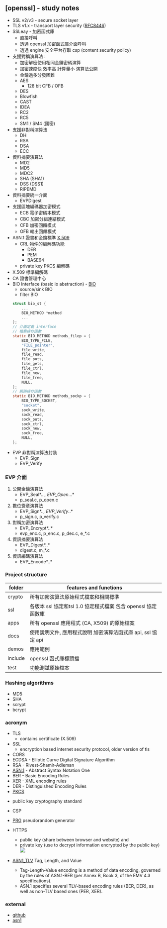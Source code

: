 ## [openssl] - study notes

* SSL v2/v3 - secure socket layer
* TLS v1.x - transport layer security ([RFC8446](https://datatracker.ietf.org/doc/html/rfc8446))
* SSLeay - 加密函式庫
    - 直接呼叫
    - 透過 openssl 加密函式庫介面呼叫
    - 透過 engine 安全平台存取 csp (content security policy)
* 支援對稱演算法 :
    * 加密解密使用相同金鑰密碼演算
    * 加密速度快 效率高 計算量小 演算法公開
    * 金鑰過多分發困難
    - AES
        - 128 bit CFB / OFB
    - DES
    - Blowfish
    - CAST
    - IDEA
    - RC2
    - RC5
    - SM1 / SM4 (國密)
* 支援非對稱演算法
    - DH
    - RSA
    - DSA
    - ECC
* 資料摘要演算法
    - MD2
    - MD5
    - MDC2
    - SHA (SHA1)
    - DSS (DSS1)
    - RIPEMD
* 資料摘要統一介面
    - EVPDigest
* 支援區塊編碼器加密模式
    - ECB 電子密碼本模式
    - CBC 加密分組連結模式
    - CFB 加密回饋模式
    - OFB 輸出回饋模式
* ASN.1 證書和金鑰標準 [X.509](https://datatracker.ietf.org/doc/html/rfc5280)
    - CRL 物件的編解碼功能
        - DER
        - PEM
        - BASE64
    - private key PKCS 編解碼
* X.509 標準編解碼
* CA 證書管理中心
* BIO Interface (basic io abstraction) - [BIO](https://www.openssl.org/docs/manmaster/man7/bio.html)
    - source/sink BIO
    - filter BIO
    ```c
    struct bio_st {
        ...
        BIO_METHOD *method
        ...
    };
    // 介面定義 interface
    // 檔案操作函數
    static BIO_METHOD methods_filep = {
        BIO_TYPE_FILE,
        "FILE_pointer",
        file_write,
        file_read,
        file_puts,
        file_gets,
        file_ctrl,
        file_new,
        file_free,
        NULL,
    };
    // 網路操作函數
    static BIO_METHOD methods_sockp = {
        BIO_TYPE_SOCKET,
        "socket",
        sock_write,
        sock_read,
        sock_puts,
        sock_ctrl,
        sock_new,
        sock_free,
        NULL,
    };

    ```
* EVP 非對稱演算法封裝
    - EVP_Sign
    - EVP_Verify

### EVP 介面
1. 公開金鑰演算法
    - EVP_Seal*...*, EVP_Open*...*
    - p_seal.c, p_open.c
2. 數位簽章演算法
    - EVP_Sign*..*, EVP_Verify*..*
    - p_sign.c, p_verify.c
3. 對稱加密演算法
    - EVP_Encrypt*..*
    - evp_enc.c, p_enc.c, p_dec.c, e_*.c
4. 資訊摘要演算法
    - EVP_Digest*..*
    - digest.c, m_*.c
5. 資訊編碼演算法
    - EVP_Encode*..*





### Project structure

| folder | features and functions |
| ----- | ----- |
| crypto |  所有加密演算法原始程式檔案和相關標準 |
| ssl | 各版本 ssl 協定和tsl 1.0 協定程式檔案 包含 openssl 協定函數庫 |
| apps | 所有 openssl 應用程式 (CA, X509) 的原始檔案 |
| docs | 使用說明文件, 應用程式說明 加密演算法函式庫 api, ssl 協定 api |
| demos | 應用範例 |
| include | openssl 函式庫標頭擋 |
| test | 功能測試原始檔案 |


### Hashing algorithms
* MD5
* SHA
* scrypt
* bcrypt

### acronym
* TLS
    - contains certificate (X.509)
* SSL
    - encryption based internet security protocol, older version of tls
* CORS
* ECDSA - Elliptic Curve Digital Signature Algorithm
* RSA - Rivest-Shamir-Adleman
* [ASN.1](https://en.wikipedia.org/wiki/ASN.1#Applications) - Abstract Syntax Notation One
* BER - Basic Encoding Rules
* XER - XML encoding rules
* DER - Distinguished Encoding Rules
* [PKCS](https://en.wikipedia.org/wiki/PKCS)
- public key cryptography standard
* CSP
* [PRG](https://en.wikipedia.org/wiki/Pseudorandom_generator) pseudorandom generator
* HTTPS
    - public key (share between browser and website) and
    - private key (use to decrypt information encrypted by the public key)
    ![](https://res.cloudinary.com/practicaldev/image/fetch/s--STcureFX--/c_limit%2Cf_auto%2Cfl_progressive%2Cq_auto%2Cw_880/https://dev-to-uploads.s3.amazonaws.com/i/v3m6r9s1ardfcq54m5l1.png)

* [ASN1_TLV](https://directory.apache.org/api/internal-design-guide/4.1-asn1-tlv.html) Tag, Length, and Value
    - Tag-Length-Value encoding is a method of data encoding, governed by the rules of ASN.1-BER (per Annex B, Book 3, of the EMV 4.3 specifications).
    - ASN.1 specifies several TLV-based encoding rules (BER, DER), as well as non-TLV based ones (PER, XER).


### external
* [github](https://github.com/openssl/openssl.git)
* [asn1](https://luca.ntop.org/Teaching/Appunti/asn1.html)
